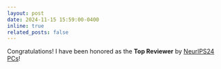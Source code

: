 ```yaml
---
layout: post
date: 2024-11-15 15:59:00-0400
inline: true
related_posts: false
---
```

Congratulations! I have been honored as the **Top Reviewer** by [NeurIPS24 PCs](https://neurips.cc/Conferences/2024/ProgramCommittee#top-reviewers)!